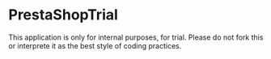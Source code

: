 # PrestaShopTrial

This application is only for internal purposes, for trial. Please do not fork this or interprete it as the best style of coding practices.
